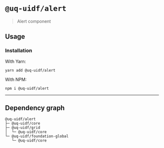 # `@uq-uidf/alert`

> Alert component

## Usage

### Installation

With Yarn:
```shell
yarn add @uq-uidf/alert
```

With NPM:
```shell
npm i @uq-uidf/alert
```

---

## Dependency graph

```shell
@uq-uidf/alert
├─ @uq-uidf/core
├─ @uq-uidf/grid
│  └─ @uq-uidf/core
└─ @uq-uidf/foundation-global
   └─ @uq-uidf/core
```
